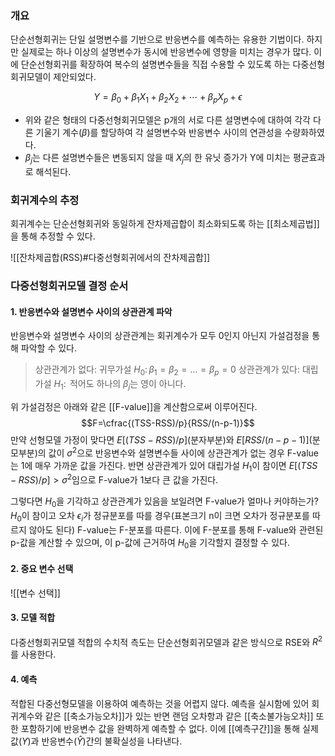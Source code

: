 ### 개요
단순선형회귀는 단일 설명변수를 기반으로 반응변수를 예측하는 유용한 기법이다. 하지만 실제로는 하나 이상의 설명변수가 동시에 반응변수에 영향을 미치는 경우가 많다. 이에 단순선형회귀를 확장하여 복수의 설명변수들을 직접 수용할 수 있도록 하는 다중선형회귀모델이 제안되었다.

$$Y=\beta_0+\beta_1 X_1+\beta_2 X_2+\cdots+\beta_p X_p+\epsilon$$
* 위와 같은 형태의 다중선형회귀모델은 p개의 서로 다른 설명변수에 대하여 각각 다른 기울기 계수($\beta$)를 할당하여 각 설명변수와 반응변수 사이의 연관성을 수량화하였다.
* $\beta_j$는 다른 설명변수들은 변동되지 않을 때 $X_j$의 한 유닛 증가가 Y에 미치는 평균효과로 해석된다. 

### 회귀계수의 추정
회귀계수는 단순선형회귀와 동일하게 잔차제곱합이 최소화되도록 하는 [[최소제곱법]]을 통해 추정할 수 있다.

![[잔차제곱합(RSS)#다중선형회귀에서의 잔차제곱합]]

### 다중선형회귀모델 결정 순서

#### 1. 반응변수와 설명변수 사이의 상관관계 파악
반응변수와 설명변수 사이의 상관관계는 회귀계수가 모두 0인지 아닌지 가설검정을 통해 파악할 수 있다.

>상관관계가 없다: 귀무가설 $H_0:\,\beta_1 = \beta_2 = ... = \beta_p = 0$
>상관관계가 있다: 대립가설 $H_1:\,$ 적어도 하나의 $\beta_j$는 영이 아니다. 

위 가설검정은 아래와 같은 [[F-value]]을 계산함으로써 이루어진다. 
$$F=\cfrac{(TSS-RSS)/p}{RSS/(n-p-1)}$$
만약 선형모델 가정이 맞다면 $E[(TSS-RSS)/p]$(분자부분)와 $E[RSS/(n-p-1)]$(분모부분)의 값이 $\sigma^2$으로  반응변수와 설명변수들 사이에 상관관계가 없는 경우 F-value는 1에 매우 가까운 값을 가진다. 
반면 상관관계가 있어 대립가설 $H_1$이 참이면 $E[(TSS-RSS)/p] > \sigma^2$임으로 F-value가 1보다 큰 값을 가진다.


그렇다면 $H_0$을 기각하고 상관관계가 있음을 보일려면 F-value가 얼마나 커야하는가? 
$H_0$이 참이고 오차 $\epsilon_i$가 정규분포를 따를 경우(표본크기 n이 크면 오차가 정규분포를 따르지 않아도 된다) F-value는 F-분포를 따른다. 이에 F-분포를 통해 F-value와 관련된 p-값을 계산할 수 있으며, 이 p-값에 근거하여 $H_0$을 기각할지 결정할 수 있다.

#### 2. 중요 변수 선택
![[변수 선택]]

#### 3. 모델 적합
다중선형회귀모델 적합의 수치적 측도는 단순선형회귀모델과 같은 방식으로 RSE와 $R^2$를 사용한다. 

#### 4. 예측
적합된 다중선형모델을 이용하여 예측하는 것을 어렵지 않다. 예측을 실시함에 있어 회귀계수와 같은 [[축소가능오차]]가 있는 반면 랜덤 오차항과 같은 [[축소불가능오차]] 또한 포함하기에 반응변수 값을 완벽하게 예측할 수 없다. 이에 [[예측구간]]을 통해 실제값($Y$)과 반응변수($\hat{Y}$)간의 불확실성을 나타낸다. 
